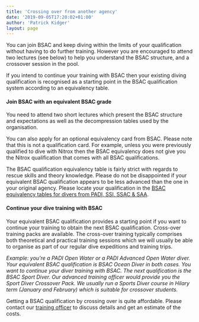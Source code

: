 ```yaml
---
title: 'Crossing over from another agency'
date: '2019-09-05T17:20:02+01:00'
author: 'Patrick Kidger'
layout: page
---
```


You can join BSAC and keep diving within the limits of your qualification without having to do further training. However you are encouraged to attend two lectures (see below) to help you understand the BSAC structure, and a crossover session in the pool.

If you intend to continue your training with BSAC then your existing diving qualification is recognised as a starting point in the BSAC qualification system according to an equivalency table.

#### Join BSAC with an equivalent BSAC grade

You need to attend two short lectures which present the BSAC structure and expectations as well as the decompression tables used by the organisation.

You can also apply for an optional equivalency card from BSAC. Please note that this is not a qualification card. For example, unless you were previously qualified to dive with Nitrox then the BSAC equivalency does not give you the Nitrox qualification that comes with all BSAC qualifications.

The BSAC qualification equivalency table is fairly strict with regards to rescue skills and theory knowledge. Please do not be disappointed if your equivalent BSAC qualification appears to be less advanced than the one in your original agency. Please locate your qualification in the [BSAC equivalency tables for divers from PADI, SSI, SSAC & SAA](https://www.bsac.com/already-a-diver/equivalent-bsac-qualifications/).

#### Continue your dive training with BSAC

Your equivalent BSAC qualification provides a starting point if you want to continue your training to obtain the next BSAC qualification. Cross-over training packs are available. The cross-over training typically comprises both theoretical and practical training sessions which we will usually be able to organise as part of our regular dive expeditions and training trips.

*Example: you’re a PADI Open Water or a PADI Advanced Open Water diver. Your equivalent BSAC qualification is BSAC Ocean Diver in both cases. You want to continue your diver training with BSAC. The next qualification is the BSAC Sport Diver. Our advanced training officer would provide you the Sport Diver Crossover Pack. We usually run a Sports Diver course in Hilary term (January and February) which is suitable for crossover students.*

Getting a BSAC qualification by crossing over is quite affordable. Please contact our [training officer](mailto:training@ouueg.com) to discuss details and get an estimate of the costs.
